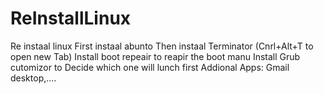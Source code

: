 # ReInstallLinux
Re instaal linux
First instaal abunto
Then instaal Terminator (Cnrl+Alt+T to open new Tab)
Install boot repeair to reapir the boot manu
Install Grub cutomizor to Decide which one will lunch first
Addional Apps: Gmail desktop,....
